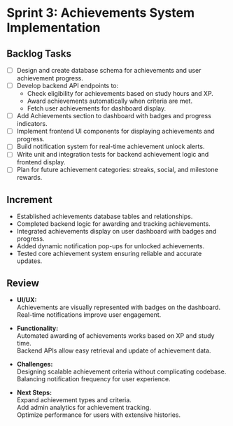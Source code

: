 # **Sprint 3: Achievements System Implementation**

## **Backlog Tasks**

- [ ] Design and create database schema for achievements and user achievement progress.
- [ ] Develop backend API endpoints to:
  - Check eligibility for achievements based on study hours and XP.
  - Award achievements automatically when criteria are met.
  - Fetch user achievements for dashboard display.
- [ ] Add Achievements section to dashboard with badges and progress indicators.
- [ ] Implement frontend UI components for displaying achievements and progress.
- [ ] Build notification system for real-time achievement unlock alerts.
- [ ] Write unit and integration tests for backend achievement logic and frontend display.
- [ ] Plan for future achievement categories: streaks, social, and milestone rewards.

## **Increment**

- Established achievements database tables and relationships.
- Completed backend logic for awarding and tracking achievements.
- Integrated achievements display on user dashboard with badges and progress.
- Added dynamic notification pop-ups for unlocked achievements.
- Tested core achievement system ensuring reliable and accurate updates.

## **Review**

- **UI/UX:**  
  Achievements are visually represented with badges on the dashboard.  
  Real-time notifications improve user engagement.

- **Functionality:**  
  Automated awarding of achievements works based on XP and study time.  
  Backend APIs allow easy retrieval and update of achievement data.

- **Challenges:**  
  Designing scalable achievement criteria without complicating codebase.  
  Balancing notification frequency for user experience.

- **Next Steps:**  
  Expand achievement types and criteria.  
  Add admin analytics for achievement tracking.  
  Optimize performance for users with extensive histories.
